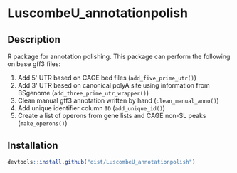 # LuscombeU_annotationpolish

## Description
R package for annotation polishing. This package can perform the following on base gff3 files:
1. Add 5' UTR based on CAGE bed files (`add_five_prime_utr()`)
2. Add 3' UTR based on canonical polyA site using information from BSgenome (`add_three_prime_utr_wrapper()`)
3. Clean manual gff3 annotation written by hand (`clean_manual_anno()`)
4. Add unique identifier column `ID` (`add_unique_id()`)
5. Create a list of operons from gene lists and CAGE non-SL peaks (`make_operons()`)


## Installation
```r
devtools::install.github("oist/LuscombeU_annotationpolish")
```



